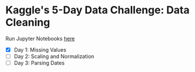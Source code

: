 # Kaggle's 5-Day Data Challenge: Data Cleaning

Run Jupyter Notebooks [here](https://mybinder.org/v2/gh/strongdan/kaggle-data-cleaning/master)

- [X] Day 1: Missing Values
- [ ] Day 2: Scaling and Normalization
- [ ] Day 3: Parsing Dates
